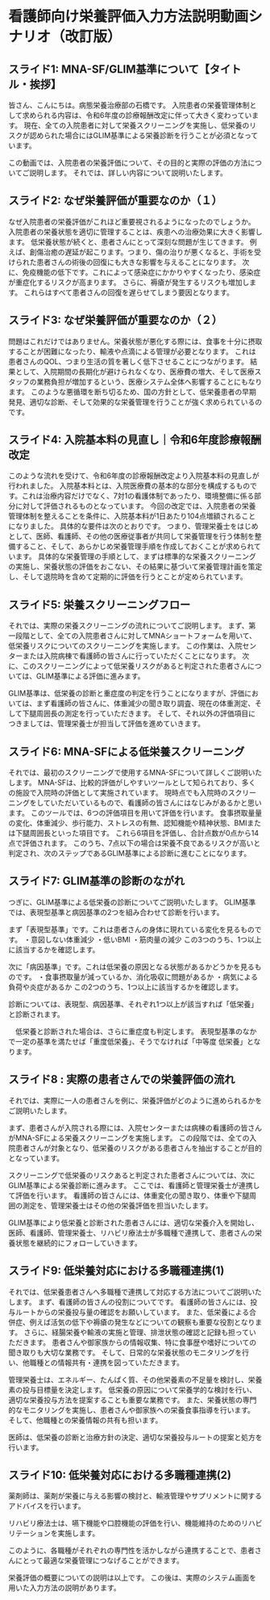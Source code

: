 # 看護師向け栄養評価入力方法説明動画シナリオ（改訂版）

## スライド1: MNA-SF/GLIM基準について【タイトル・挨拶】
皆さん、こんにちは。病態栄養治療部の石橋です。
入院患者の栄養管理体制として求められる内容は、令和6年度の診療報酬改定に伴って大きく変わっています。
現在、全ての入院患者に対して栄養スクリーニングを実施し、低栄養のリスクが認められた場合にはGLIM基準による栄養診断を行うことが必須となっています。

この動画では、入院患者の栄養評価について、その目的と実際の評価の方法についてご説明します。
それでは、詳しい内容について説明いたします。

## スライド2: なぜ栄養評価が重要なのか（１）
なぜ入院患者の栄養評価がこれほど重要視されるようになったのでしょうか。
入院患者の栄養状態を適切に管理することは、疾患への治療効果に大きく影響します。
低栄養状態が続くと、患者さんにとって深刻な問題が生じてきます。
例えば、創傷治癒の遅延が起こります。つまり、傷の治りが悪くなると、手術を受けられた患者さんの術後の回復にも大きな影響を与えることになります。
次に、免疫機能の低下です。これによって感染症にかかりやすくなったり、感染症が重症化するリスクが高まります。
さらに、褥瘡が発生するリスクも増加します。
これらはすべて患者さんの回復を遅らせてしまう要因となります。

## スライド3: なぜ栄養評価が重要なのか（２）
問題はこれだけではありません。栄養状態が悪化する際には、食事を十分に摂取することが困難になったり、輸液や点滴による管理が必要となります。
これは患者さんのQOL、つまり生活の質を著しく低下させることにつながります。
結果として、入院期間の長期化が避けられなくなり、医療費の増大、そして医療スタッフの業務負担が増加するという、医療システム全体へ影響することにもなります。
このような悪循環を断ち切るため、国の方針として、低栄養患者の早期発見、適切な診断、そして効果的な栄養管理を行うことが強く求められているのです。

## スライド4: 入院基本料の見直し｜令和6年度診療報酬改定
このような流れを受けて、令和6年度の診療報酬改定より入院基本料の見直しが行われました。
入院基本料とは、入院医療費の基本的な部分を構成するものです。これは治療内容だけでなく、7対1の看護体制であったり、環境整備に係る部分に対して評価されるものとなっています。
今回の改定では、入院患者の栄養管理体制を整えることを条件に、入院基本料が1日あたり104点増額されることになりました。
具体的な要件は次のとおりです。
つまり、管理栄養士をはじめとして、医師、看護師、その他の医療従事者が共同して栄養管理を行う体制を整備すること、そして、あらかじめ栄養管理手順を作成しておくことが求められています。
具体的な栄養管理の手順として、まずは標準的な栄養スクリーニングの実施し、栄養状態の評価をおこない、その結果に基づいて栄養管理計画を策定し、そして退院時を含めて定期的に評価を行うとことが定められています。

## スライド5: 栄養スクリーニングフロー
それでは、実際の栄養スクリーニングの流れについてご説明します。
まず、第一段階として、全ての入院患者さんに対してMNAショートフォームを用いて、低栄養リスクについてのスクリーニングを実施します。
この作業は、入院センターまたは入院病棟で看護師の皆さんに行っていただくことになります。
次に、このスクリーニングによって低栄養リスクがあると判定された患者さんについては、GLIM基準による評価に進みます。

GLIM基準は、低栄養の診断と重症度の判定を行うことになりますが、評価においては、まず看護師の皆さんに、体重減少の聞き取り調査、現在の体重測定、そして下腿周囲長の測定を行っていただきます。
そして、それ以外の評価項目につきましては、管理栄養士が担当して評価を進めていきます。

## スライド6: MNA-SFによる低栄養スクリーニング
それでは、最初のスクリーニングで使用するMNA-SFについて詳しくご説明いたします。
MNA-SFは、比較的評価がしやすいツールとして知られており、多くの施設で入院時の評価として実施されています。
現時点でも入院時のスクリーニングをしていただいているもので、看護師の皆さんにはなじみがあるかと思います。
このツールでは、6つの評価項目を用いて評価を行います。
食事摂取量量の変化、体重減少、歩行能力、ストレスの有無、認知機能や精神状態、BMIまたは下腿周囲長といった項目です。
これら6項目を評価し、合計点数が0点から14点で評価されます。
このうち、7点以下の場合は栄養不良であるリスクが高いと判定され、次のステップであるGLIM基準による診断に進むことになります。

## スライド7: GLIM基準の診断のながれ
  つぎに、GLIM基準による低栄養の診断についてご説明いたします。
  GLIM基準では、表現型基準と病因基準の2つを組み合わせて診断を行います。

  まず「表現型基準」です。これは患者さんの身体に現れている変化を見るものです。
  ・意図しない体重減少
  ・低いBMI
  ・筋肉量の減少
  この3つのうち、1つ以上に該当するかを確認します。

  次に「病因基準」です。これは低栄養の原因となる状態があるかどうかを見るものです。
  ・食事摂取量が減っているか、消化吸収に問題があるか
  ・病気による負荷や炎症があるか
  この2つのうち、1つ以上に該当するかを確認します。

  診断については、表現型、病因基準、それぞれ1つ以上が該当すれば「低栄養」と診断されます。

　低栄養と診断された場合は、さらに重症度も判定します。
 表現型基準のなかで一定の基準を満たせば「重度低栄養」、そうでなければ「中等度  低栄養」となります。
  

## スライド8 : 実際の患者さんでの栄養評価の流れ

  それでは、実際に一人の患者さんを例に、栄養評価がどのように進められるかをご説明いたします。

  まず、患者さんが入院される際には、入院センターまたは病棟の看護師の皆さんがMNA-SFによる栄養スクリーニングを実施します。
  この段階では、全ての入院患者さんが対象となり、低栄養のリスクがある患者さんを抽出することが目的となっています。

  スクリーニングで低栄養のリスクあると判定された患者さんについては、次にGLIM基準による栄養診断に進みます。
  ここでは、看護師と管理栄養士が連携して評価を行います。
  看護師の皆さんには、体重変化の聞き取り、体重や下腿周囲の測定を、管理栄養士はその他の栄養評価を担当いたします。

  GLIM基準により低栄養と診断された患者さんには、適切な栄養介入を開始し、医師、看護師、管理栄養士、リハビリ療法士が多職種で連携して、患者さんの栄養状態を継続的にフォローしていきます。


## スライド9: 低栄養対応における多職種連携(1)
それでは、低栄養患者さんへ多職種で連携して対応する方法についてご説明いたします。
まず、看護師の皆さんの役割についてです。
看護師の皆さんには、投与ルートからの栄養投与量の確認をお願いしています。
また、低栄養による合併症、例えば活気の低下や褥瘡の発生などについての観察も重要な役割となります。
さらに、経腸栄養や輸液の実施と管理、排泄状態の確認と記録も担っていただきます。
患者さんや御家族からの情報収集、特に食事歴や嗜好についての聞き取りも大切な業務です。
そして、日常的な栄養状態のモニタリングを行い、他職種との情報共有・連携を図っていただきます。

管理栄養士は、エネルギー、たんぱく質、その他栄養素の不足量を検討し、栄養素の投与目標量を決定します。
低栄養の原因について栄養学的な検討を行い、適切な栄養投与方法を提案することも重要な業務です。
また、栄養状態の専門的なモニタリングを実施し、患者さんや御家族への栄養食事指導を行います。
そして、他職種との栄養情報の共有も担います。

医師は、低栄養の診断と治療方針の決定、適切な栄養投与ルートの提案と処方を行います。


## スライド10: 低栄養対応における多職種連携(2)
薬剤師は、薬剤が栄養に与える影響の検討と、輸液管理やサプリメントに関するアドバイスを行います。

リハビリ療法士は、嚥下機能や口腔機能の評価を行い、機能維持のためのリハビリテーションを実施します。

このように、各職種がそれぞれの専門性を活かしながら連携することで、患者さんにとって最適な栄養管理につなげることができます。

栄養評価の概要についての説明は以上です。
この後は、実際のシステム画面を用いた入力方法の説明があります。



